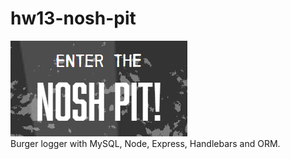 # hw13-nosh-pit

![nosh pit](public/assets/img/nosh-pit.PNG)
\
 Burger logger with MySQL, Node, Express, Handlebars and ORM.
